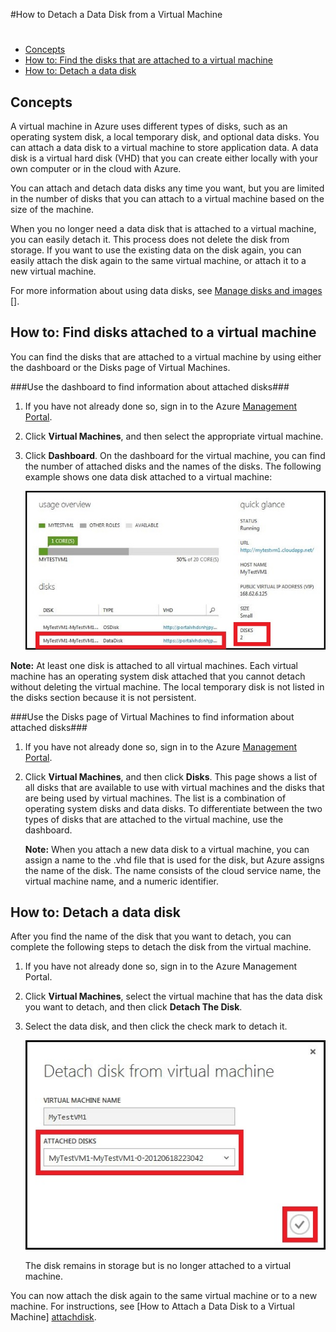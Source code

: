 <properties writer="kathydav" editor="tysonn" manager="jeffreyg" />



#How to Detach a Data Disk from a Virtual Machine 

#

- [Concepts](#concepts)
- [How to: Find the disks that are attached to a virtual machine](#finddisks)
- [How to: Detach a data disk](#detachdisk)



## <a id="concepts"> </a>Concepts ##



A virtual machine in Azure uses different types of disks, such as an operating system disk, a local temporary disk, and optional data disks. You can attach a data disk to a virtual machine to store application data. A data disk is a virtual hard disk (VHD) that you can create either locally with your own computer or in the cloud with Azure.

You can attach and detach data disks any time you want, but you are limited in the number of disks that you can attach to a virtual machine based on the size of the machine.

When you no longer need a data disk that is attached to a virtual machine, you can easily detach it. This process does not delete the disk from storage. If you want to use the existing data on the disk again, you can easily attach the disk again to the same virtual machine, or attach it to a new virtual machine.  

For more information about using data disks, see [Manage disks and images] [].



## <a id="finddisks"> </a>How to: Find disks attached to a virtual machine ##



You can find the disks that are attached to a virtual machine by using either the dashboard or the Disks page of Virtual Machines.



###Use the dashboard to find information about attached disks###



1. If you have not already done so, sign in to the Azure [Management Portal](http://manage.windowsazure.cn).



2. Click **Virtual Machines**, and then select the appropriate virtual machine.



3. Click **Dashboard**. On the dashboard for the virtual machine, you can find the number of attached disks and the names of the disks. The following example shows one data disk attached to a virtual machine:

		
	![Find data disk](./media/howto-detach-disk-windows-linux/FindDataDisks.png)	
	
	
**Note:** At least one disk is attached to all virtual machines. Each virtual machine has an operating system disk attached that you cannot detach without deleting the virtual machine. The local temporary disk is not listed in the disks section because it is not persistent.



###Use the Disks page of Virtual Machines to find information about attached disks###



1. If you have not already done so, sign in to the Azure [Management Portal](http://manage.windowsazure.cn).



2. Click **Virtual Machines**, and then click **Disks**. This page shows a list of all disks that are available to use with virtual machines and the disks that are being used by virtual machines. The list is a combination of operating system disks and data disks. To differentiate between the two types of disks that are attached to the virtual machine, use the dashboard.



	**Note:** When you attach a new data disk to a virtual machine, you can assign a name to the .vhd file that is used for the disk, but Azure assigns the name of the disk. The name consists of the cloud service name, the virtual machine name, and a numeric identifier.



## <a id="detachdisk"> </a>How to: Detach a data disk ##

After you find the name of the disk that you want to detach, you can complete the following steps to detach the disk from the virtual machine.



1. If you have not already done so, sign in to the Azure Management Portal.



2. Click **Virtual Machines**, select the virtual machine that has the data disk you want to detach, and then click **Detach The Disk**.

	


3. Select the data disk, and then click the check mark to detach it.


	![Detach disk details](./media/howto-detach-disk-windows-linux/DetachDiskDetails.png)

	The disk remains in storage but is no longer attached to a virtual machine.


You can now attach the disk again to the same virtual machine or to a new machine. For instructions, see [How to Attach a Data Disk to a Virtual Machine] [attachdisk].





[attachdisk]:/en-us/manage/windows/how-to-guides/attach-a-disk/

[Manage disks and images]:http://msdn.microsoft.com/library/azure/jj672979.aspx
